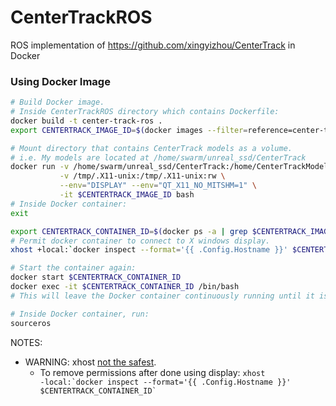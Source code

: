 # CenterTrackROS
ROS implementation of https://github.com/xingyizhou/CenterTrack in Docker

### Using Docker Image
```bash
# Build Docker image.
# Inside CenterTrackROS directory which contains Dockerfile:
docker build -t center-track-ros .
export CENTERTRACK_IMAGE_ID=$(docker images --filter=reference=center-track-ros --format "{{.ID}}")

# Mount directory that contains CenterTrack models as a volume.
# i.e. My models are located at /home/swarm/unreal_ssd/CenterTrack
docker run -v /home/swarm/unreal_ssd/CenterTrack:/home/CenterTrackModels \
           -v /tmp/.X11-unix:/tmp/.X11-unix:rw \
           --env="DISPLAY" --env="QT_X11_NO_MITSHM=1" \
           -it $CENTERTRACK_IMAGE_ID bash
# Inside Docker container:
exit

export CENTERTRACK_CONTAINER_ID=$(docker ps -a | grep $CENTERTRACK_IMAGE_ID | awk '{ print $1 }')
# Permit docker container to connect to X windows display.
xhost +local:`docker inspect --format='{{ .Config.Hostname }}' $CENTERTRACK_CONTAINER_ID`

# Start the container again:
docker start $CENTERTRACK_CONTAINER_ID
docker exec -it $CENTERTRACK_CONTAINER_ID /bin/bash
# This will leave the Docker container continuously running until it is killed.

# Inside Docker container, run:
sourceros
```
NOTES:
* WARNING: xhost [not the safest](http://wiki.ros.org/docker/Tutorials/GUI#The_simple_way).
  * To remove permissions after done using display: <code>xhost -local:\`docker inspect --format='{{ .Config.Hostname }}' $CENTERTRACK_CONTAINER_ID\`</code>
